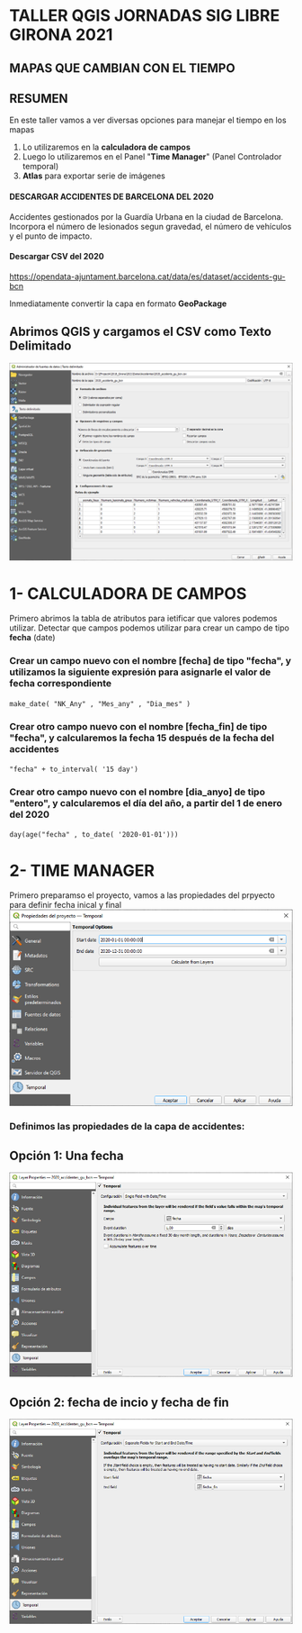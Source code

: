 # TALLER QGIS JORNADAS SIG LIBRE GIRONA 2021
## MAPAS QUE CAMBIAN CON EL TIEMPO


## RESUMEN
En este taller vamos a ver diversas opciones para manejar el tiempo en los mapas
1. Lo utilizaremos en la **calculadora de campos**
2. Luego lo utilizaremos en el Panel "**Time Manager**" (Panel Controlador temporal)
3. **Atlas** para exportar serie de imágenes


#### DESCARGAR ACCIDENTES DE BARCELONA DEL 2020
Accidentes gestionados por la Guardía Urbana en la ciudad de Barcelona.
Incorpora el número de lesionados segun gravedad, el número de vehículos y el punto de impacto.
#### Descargar CSV del 2020
https://opendata-ajuntament.barcelona.cat/data/es/dataset/accidents-gu-bcn

Inmediatamente convertir la capa en formato **GeoPackage**

## Abrimos QGIS y cargamos el CSV como Texto Delimitado
![Demo para cargar CSV](./Imagenes/text_delimitado_load_csv.png)

# 1- CALCULADORA DE CAMPOS
Primero abrimos la tabla de atributos para ietificar que valores podemos utilizar.
Detectar que campos podemos utilizar para crear un campo de tipo **fecha** (date)

### Crear un campo nuevo con el nombre [fecha] de tipo "fecha", y utilizamos la siguiente expresión para asignarle el valor de fecha correspondiente
<code>make_date(  "NK_Any" , "Mes_any" , "Dia_mes" )</code>

### Crear otro campo nuevo con el nombre [fecha_fin] de tipo "fecha", y calcularemos la fecha 15 después de la fecha del accidentes
<code>"fecha" +  to_interval( '15 day')</code>

### Crear otro campo nuevo con el nombre [dia_anyo] de tipo "entero", y calcularemos el día del año, a partir del 1 de enero del 2020
<code>day(age("fecha" ,  to_date( '2020-01-01')))</code>

# 2- TIME MANAGER
Primero preparamso el proyecto, vamos a las propiedades del prpyecto para definir fecha inical y final
![Propiedades del proyecto de QGIS](./Imagenes/propiedades_proyecto.png)

### Definimos las propiedades de la capa de accidentes:
## Opción 1: Una fecha
![Propiedades de la capa de accidentes](./Imagenes/propiedades_capa_accidentes_1.png)

## Opción 2: fecha de incio y fecha de fin
![Propiedades de la capa de accidentes](./Imagenes/propiedades_capa_accidentes_2.png)
